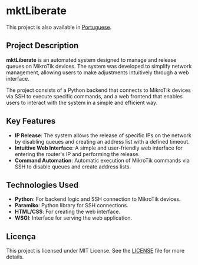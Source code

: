 # mktLiberate

This project is also available in [Portuguese](/mktLiberate/REAME-pt.md).

## Project Description

**mktLiberate** is an automated system designed to manage and release queues on MikroTik devices. The system was developed to simplify network management, allowing users to make adjustments intuitively through a web interface.

The project consists of a Python backend that connects to MikroTik devices via SSH to execute specific commands, and a web frontend that enables users to interact with the system in a simple and efficient way.

## Key Features

- **IP Release**: The system allows the release of specific IPs on the network by disabling queues and creating an address list with a defined timeout.
- **Intuitive Web Interface**: A simple and user-friendly web interface for entering the router's IP and performing the release.
- **Command Automation**: Automatic execution of MikroTik commands via SSH to disable queues and create address lists.

## Technologies Used

- **Python**: For backend logic and SSH connection to MikroTik devices.
- **Paramiko**: Python library for SSH connections.
- **HTML/CSS**: For creating the web interface.
- **WSGI**: Interface for serving the web application.

## Licença

This project is licensed under MIT License. See the [LICENSE](LICENSE) file for more details.
